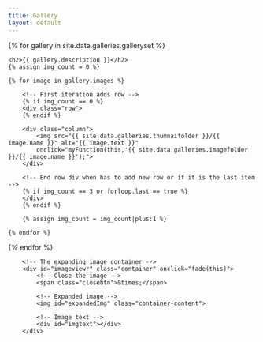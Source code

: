 ```yaml
---
title: Gallery
layout: default
---
```


<section>


{% for gallery in site.data.galleries.galleryset %}
    <!-- For each gallery make rows of max 4 images -->


    <h2>{{ gallery.description }}</h2>
    {% assign img_count = 0 %}

    {% for image in gallery.images %}

        <!-- First iteration adds row -->
        {% if img_count == 0 %}
        <div class="row">
        {% endif %}

        <div class="column">
            <img src="{{ site.data.galleries.thumnaifolder }}/{{ image.name }}" alt="{{ image.text }}" 
            onclick="myFunction(this,'{{ site.data.galleries.imagefolder }}/{{ image.name }}');">
        </div>

        <!-- End row div when has to add new row or if it is the last item -->
        {% if img_count == 3 or forloop.last == true %}
        </div>
        {% endif %}

        {% assign img_count = img_count|plus:1 %}

    {% endfor %}
{% endfor %}

        <!-- The expanding image container -->
        <div id="imageviewr" class="container" onclick="fade(this)">
            <!-- Close the image -->
            <span class="closebtn">&times;</span>
    
            <!-- Expanded image -->
            <img id="expandedImg" class="container-content">
    
            <!-- Image text -->
            <div id="imgtext"></div>
        </div>

</section>